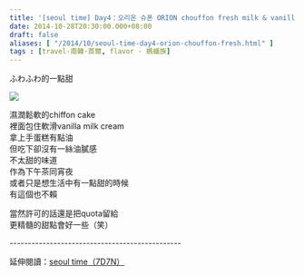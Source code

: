 ```yaml
---
title: '[seoul time] Day4：오리온 슈폰 ORION chouffon fresh milk & vanilla'
date: 2014-10-28T20:30:00.000+08:00
draft: false
aliases: [ "/2014/10/seoul-time-day4-orion-chouffon-fresh.html" ]
tags : [travel-南韓-首爾, flavor - 螞蟻族]
---
```


ふわふわ的一點甜  

![](/images/seoul4d.jpg)

濕潤鬆軟的chiffon cake  
裡面包住軟滑vanilla milk cream  
拿上手蛋糕有點油  
但吃下卻沒有一絲油膩感  
不太甜的味道  
作為下午茶同宵夜  
或者只是想生活中有一點甜的時候  
有這個也不賴

  

當然許可的話還是把quota留給  
更精髓的甜點會好一些（笑）  
  
\-----------------------------------------------  
  
延伸閱讀：[seoul time（7D7N）](https://hidie.net/seoul7d7n/)
